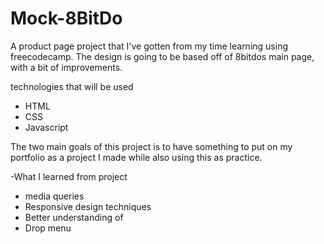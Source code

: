 # Mock-8BitDo
A product page project that I've gotten from my time learning using freecodecamp. The design is going to be based off of 8bitdos main page, with a bit of improvements.

technologies that will be used
<ul>
  <li>HTML</li>
  <li>CSS</li>
  <li>Javascript</li>
</ul>

The two main goals of this project is to have something to put on my portfolio as a project I made while also using this as practice.

-What I learned from project
<ul>
  <li>media queries</li>
  <li>Responsive design techniques</li>
  <li>Better understanding of <position></li>
  <li>Drop menu</li>
</ul>
